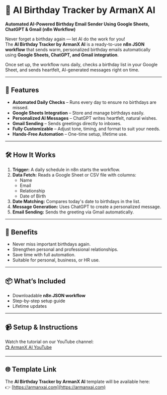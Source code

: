 # 🎉 AI Birthday Tracker by ArmanX AI

**Automated AI-Powered Birthday Email Sender Using Google Sheets, ChatGPT & Gmail (n8n Workflow)**

Never forget a birthday again — let AI do the work for you!  
The **AI Birthday Tracker by ArmanX AI** is a ready-to-use **n8n JSON workflow** that sends warm, personalized birthday emails automatically using **Google Sheets, ChatGPT, and Gmail integration**.

Once set up, the workflow runs daily, checks a birthday list in your Google Sheet, and sends heartfelt, AI-generated messages right on time.

---

## 📌 Features

- **Automated Daily Checks** – Runs every day to ensure no birthdays are missed.
- **Google Sheets Integration** – Store and manage birthdays easily.
- **Personalized AI Messages** – ChatGPT writes heartfelt, natural wishes.
- **Gmail Sending** – Sends greetings directly to inboxes.
- **Fully Customizable** – Adjust tone, timing, and format to suit your needs.
- **Hands-Free Automation** – One-time setup, lifetime use.

---

## 🛠 How It Works

1. **Trigger:** A daily schedule in n8n starts the workflow.
2. **Data Fetch:** Reads a Google Sheet or CSV file with columns:
   - Name  
   - Email  
   - Relationship  
   - Date of Birth
3. **Date Matching:** Compares today's date to birthdays in the list.
4. **Message Generation:** Uses ChatGPT to create a personalized message.
5. **Email Sending:** Sends the greeting via Gmail automatically.

---

## 🎯 Benefits

- Never miss important birthdays again.
- Strengthen personal and professional relationships.
- Save time with full automation.
- Suitable for personal, business, or HR use.

---

## 📦 What’s Included

- Downloadable **n8n JSON workflow**
- Step-by-step setup guide
- Lifetime updates

---

## 📹 Setup & Instructions

Watch the tutorial on our YouTube channel:  
[📺 ArmanX AI YouTube](https://www.youtube.com/@ArmanX_AI)

---

## 🌐 Template Link

The **AI Birthday Tracker by ArmanX AI** template will be available here:  
👉 [https://armanxai.com](https://armanxai.com)

